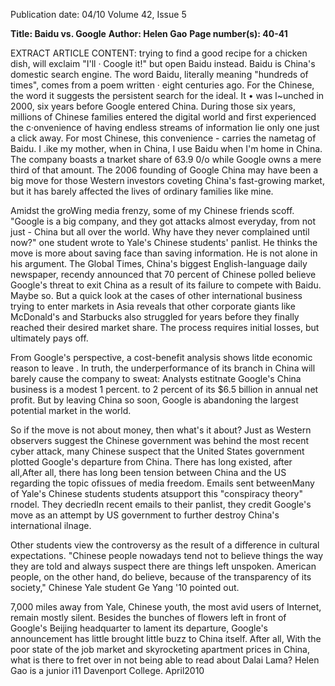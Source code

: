 Publication date: 04/10
Volume 42, Issue 5

**Title: Baidu vs. Google**
**Author: Helen Gao**
**Page number(s): 40-41**

EXTRACT ARTICLE CONTENT:
trying to find a good recipe for 
a chicken dish, will exclaim "I'll · 
Coogle it!" but open Baidu instead. 
Baidu is China's domestic search 
engine. The word Baidu, literally 
meaning "hundreds of times", 
comes from a poem written 
· eight centuries ago. For the 
Chinese, the word it suggests the 
persistent search for the ideal. It 
• 
was l~unched in 2000, six years 
before Google entered China. 
During those six years, millions 
of Chinese families entered the 
digital world and first experienced 
the c·onvenience of having 
endless streams of information 
lie only one just a click away. For 
most Chinese, this convenience -
carries the nametag of Baidu. 
I .ike my mother, when in 
China, I use Baidu when I'm 
home in China. The company 
boasts a tnarket share of 63.9 
0/o while Google owns a mere 
third of that amount. The 2006 
founding of Google China may 
have been a big move for those 
Western investors coveting 
China's fast-growing market, but 
it has barely affected the lives of 
ordinary families like mine. 

Amidst the groWing media 
frenzy, some of my Chinese 
friends scoff. "Google is a big 
company, and they got attacks 
almost everyday, from not just -
China but all over the world. 
Why have they never complained 
until now?" one student wrote to 
Yale's Chinese students' panlist. 
He thinks the move is more 
about saving face than saving 
information. He is not alone in 
his argument. The Global Times, 
China's biggest English-language 
daily newspaper, recendy 
announced that 70 percent of 
Chinese polled believe Google's 
threat to exit China as a result of 
its failure to compete with Baidu. 
Maybe so. But a quick look at 
the cases of other international 
business trying to enter markets 
in Asia reveals that other 
corporate giants like McDonald's 
and Starbucks also struggled for 
years before they finally reached 
their desired market share. The 
process requires initial losses, but 
ultimately pays off. 

From Google's perspective, 
a cost-benefit analysis shows 
litde economic reason to leave . 
In truth, the underperformance 
of its branch in China will barely 
cause the company to sweat: 
Analysts estitnate Google's China 
business is a modest 1 percent. 
to 2 percent of its $6.5 billion 
in annual net profit. But by 
leaving China so soon, Google is 
abandoning the largest potential 
market in the world. 

So if the move is not about 
money, then what's it about? Just 
as Western observers suggest the 
Chinese government was behind 
the most recent cyber attack, 
many Chinese suspect that the 
United States government plotted 
Google's departure from China. 
There has long existed, after 
all,After all, there has long been 
tension between China and the 
US regarding the topic ofissues 
of media freedom. Emails sent 
betweenMany of Yale's Chinese 
students students atsupport this 
"conspiracy theory" rnodel. They 
decriedln recent emails to their 
panlist, they credit Google's move 
as an attempt by US government 
to further destroy China's 
international ilnage. 

Other students view the 
controversy as the result of a 
difference in cultural expectations. 
"Chinese people nowadays tend 
not to believe things the way 
they are told and always suspect 
there are things left unspoken. 
American people, on the other 
hand, do believe, because of 
the transparency of its society," 
Chinese Yale student Ge Yang '10 
pointed out. 

7,000 miles away from Yale, 
Chinese youth, the most avid 
users of Internet, remain mostly 
silent. Besides the bunches 
of flowers left in front of 
Google's Beijing headquarter to 
lament its departure, Google's 
announcement has little brought 
little buzz to China itself. After 
all, With the poor state of the 
job market and skyrocketing 
apartment prices in China, what is 
there to fret over in not being able 
to read about Dalai Lama? 
Helen Gao is a junior i11 
Davenport College. 
April2010